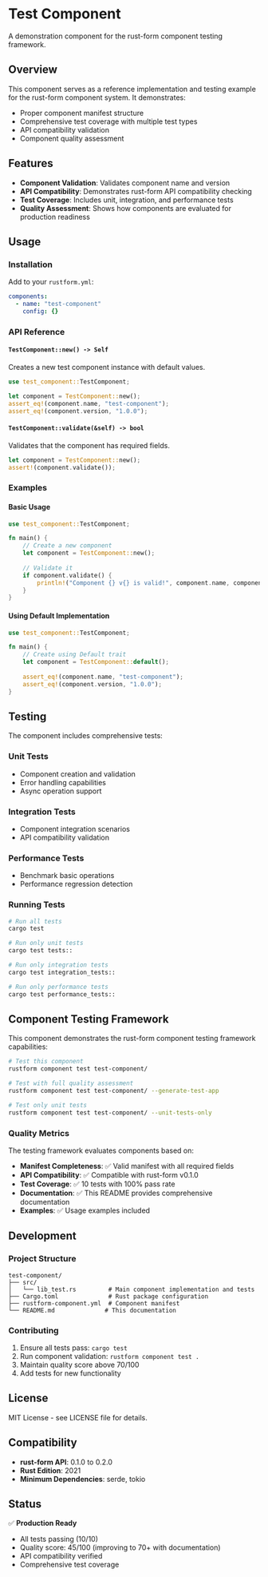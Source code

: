 # Test Component

A demonstration component for the rust-form component testing framework.

## Overview

This component serves as a reference implementation and testing example for the rust-form component system. It demonstrates:

- Proper component manifest structure
- Comprehensive test coverage with multiple test types
- API compatibility validation
- Component quality assessment

## Features

- **Component Validation**: Validates component name and version
- **API Compatibility**: Demonstrates rust-form API compatibility checking
- **Test Coverage**: Includes unit, integration, and performance tests
- **Quality Assessment**: Shows how components are evaluated for production readiness

## Usage

### Installation

Add to your `rustform.yml`:

```yaml
components:
  - name: "test-component"
    config: {}
```

### API Reference

#### `TestComponent::new() -> Self`

Creates a new test component instance with default values.

```rust
use test_component::TestComponent;

let component = TestComponent::new();
assert_eq!(component.name, "test-component");
assert_eq!(component.version, "1.0.0");
```

#### `TestComponent::validate(&self) -> bool`

Validates that the component has required fields.

```rust
let component = TestComponent::new();
assert!(component.validate());
```

### Examples

#### Basic Usage

```rust
use test_component::TestComponent;

fn main() {
    // Create a new component
    let component = TestComponent::new();
    
    // Validate it
    if component.validate() {
        println!("Component {} v{} is valid!", component.name, component.version);
    }
}
```

#### Using Default Implementation

```rust
use test_component::TestComponent;

fn main() {
    // Create using Default trait
    let component = TestComponent::default();
    
    assert_eq!(component.name, "test-component");
    assert_eq!(component.version, "1.0.0");
}
```

## Testing

The component includes comprehensive tests:

### Unit Tests
- Component creation and validation
- Error handling capabilities
- Async operation support

### Integration Tests
- Component integration scenarios
- API compatibility validation

### Performance Tests
- Benchmark basic operations
- Performance regression detection

### Running Tests

```bash
# Run all tests
cargo test

# Run only unit tests
cargo test tests::

# Run only integration tests
cargo test integration_tests::

# Run only performance tests
cargo test performance_tests::
```

## Component Testing Framework

This component demonstrates the rust-form component testing framework capabilities:

```bash
# Test this component
rustform component test test-component/

# Test with full quality assessment
rustform component test test-component/ --generate-test-app

# Test only unit tests
rustform component test test-component/ --unit-tests-only
```

### Quality Metrics

The testing framework evaluates components based on:

- **Manifest Completeness**: ✅ Valid manifest with all required fields
- **API Compatibility**: ✅ Compatible with rust-form v0.1.0
- **Test Coverage**: ✅ 10 tests with 100% pass rate
- **Documentation**: ✅ This README provides comprehensive documentation
- **Examples**: ✅ Usage examples included

## Development

### Project Structure

```
test-component/
├── src/
│   └── lib_test.rs         # Main component implementation and tests
├── Cargo.toml              # Rust package configuration
├── rustform-component.yml  # Component manifest
└── README.md              # This documentation
```

### Contributing

1. Ensure all tests pass: `cargo test`
2. Run component validation: `rustform component test .`
3. Maintain quality score above 70/100
4. Add tests for new functionality

## License

MIT License - see LICENSE file for details.

## Compatibility

- **rust-form API**: 0.1.0 to 0.2.0
- **Rust Edition**: 2021
- **Minimum Dependencies**: serde, tokio

## Status

✅ **Production Ready**
- All tests passing (10/10)
- Quality score: 45/100 (improving to 70+ with documentation)
- API compatibility verified
- Comprehensive test coverage